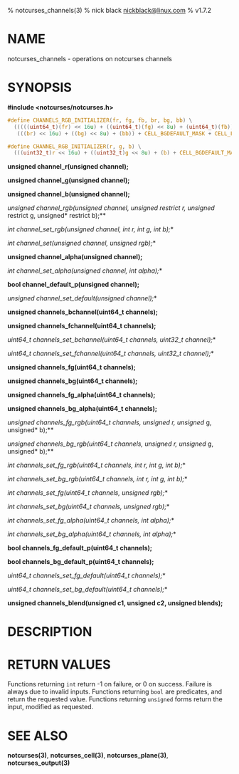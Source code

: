 % notcurses_channels(3)
% nick black <nickblack@linux.com>
% v1.7.2

# NAME

notcurses_channels - operations on notcurses channels

# SYNOPSIS

**#include <notcurses/notcurses.h>**

```c
#define CHANNELS_RGB_INITIALIZER(fr, fg, fb, br, bg, bb) \
  (((((uint64_t)(fr) << 16u) + ((uint64_t)(fg) << 8u) + (uint64_t)(fb)) << 32ull) + \
   (((br) << 16u) + ((bg) << 8u) + (bb)) + CELL_BGDEFAULT_MASK + CELL_FGDEFAULT_MASK)

#define CHANNEL_RGB_INITIALIZER(r, g, b) \
  (((uint32_t)r << 16u) + ((uint32_t)g << 8u) + (b) + CELL_BGDEFAULT_MASK)
```

**unsigned channel_r(unsigned channel);**

**unsigned channel_g(unsigned channel);**

**unsigned channel_b(unsigned channel);**

**unsigned channel_rgb(unsigned channel, unsigned* restrict r, unsigned* restrict g, unsigned* restrict b);**

**int channel_set_rgb(unsigned* channel, int r, int g, int b);**

**int channel_set(unsigned* channel, unsigned rgb);**

**unsigned channel_alpha(unsigned channel);**

**int channel_set_alpha(unsigned* channel, int alpha);**

**bool channel_default_p(unsigned channel);**

**unsigned channel_set_default(unsigned* channel);**

**unsigned channels_bchannel(uint64_t channels);**

**unsigned channels_fchannel(uint64_t channels);**

**uint64_t channels_set_bchannel(uint64_t* channels, uint32_t channel);**

**uint64_t channels_set_fchannel(uint64_t* channels, uint32_t channel);**

**unsigned channels_fg(uint64_t channels);**

**unsigned channels_bg(uint64_t channels);**

**unsigned channels_fg_alpha(uint64_t channels);**

**unsigned channels_bg_alpha(uint64_t channels);**

**unsigned channels_fg_rgb(uint64_t channels, unsigned* r, unsigned* g, unsigned* b);**

**unsigned channels_bg_rgb(uint64_t channels, unsigned* r, unsigned* g, unsigned* b);**

**int channels_set_fg_rgb(uint64_t* channels, int r, int g, int b);**

**int channels_set_bg_rgb(uint64_t* channels, int r, int g, int b);**

**int channels_set_fg(uint64_t* channels, unsigned rgb);**

**int channels_set_bg(uint64_t* channels, unsigned rgb);**

**int channels_set_fg_alpha(uint64_t* channels, int alpha);**

**int channels_set_bg_alpha(uint64_t* channels, int alpha);**

**bool channels_fg_default_p(uint64_t channels);**

**bool channels_bg_default_p(uint64_t channels);**

**uint64_t channels_set_fg_default(uint64_t* channels);**

**uint64_t channels_set_bg_default(uint64_t* channels);**

**unsigned channels_blend(unsigned c1, unsigned c2, unsigned blends);**

# DESCRIPTION


# RETURN VALUES

Functions returning `int` return -1 on failure, or 0 on success. Failure is
always due to invalid inputs. Functions returning `bool` are predicates, and
return the requested value. Functions returning `unsigned` forms return the
input, modified as requested.

# SEE ALSO

**notcurses(3)**,
**notcurses_cell(3)**,
**notcurses_plane(3)**,
**notcurses_output(3)**
